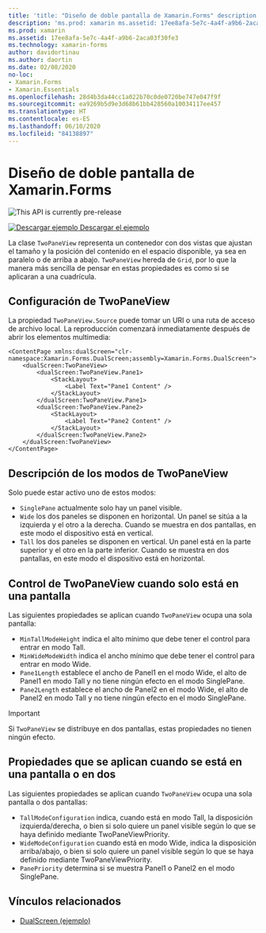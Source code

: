 ```yaml
---
title: 'title: "Diseño de doble pantalla de Xamarin.Forms" description: "En esta guía se explica cómo usar TwoPaneView de Xamarin.Forms para optimizar la experiencia de la aplicación para dispositivos de doble pantalla como Surface Duo y Surface Neo."'
description: 'ms.prod: xamarin ms.assetid: 17ee8afa-5e7c-4a4f-a9b6-2aca03f30fe3 ms.technology: xamarin-forms author: davidortinau ms.author: daortin ms.date: 02/08/2020 no-loc: [Xamarin.Forms, Xamarin.Essentials]'
ms.prod: xamarin
ms.assetid: 17ee8afa-5e7c-4a4f-a9b6-2aca03f30fe3
ms.technology: xamarin-forms
author: davidortinau
ms.author: daortin
ms.date: 02/08/2020
no-loc:
- Xamarin.Forms
- Xamarin.Essentials
ms.openlocfilehash: 28d4b3da44cc1a022b70c0de0720be747e047f9f
ms.sourcegitcommit: ea9269b5d9e3d68b61bb428560a10034117ee457
ms.translationtype: HT
ms.contentlocale: es-ES
ms.lasthandoff: 06/10/2020
ms.locfileid: "84138897"
---
```

# <a name="xamarinforms-dual-screen-layout"></a>Diseño de doble pantalla de Xamarin.Forms

![](~/media/shared/preview.png "This API is currently pre-release")

[![Descargar ejemplo](~/media/shared/download.png) Descargar el ejemplo](https://docs.microsoft.com/samples/xamarin/xamarin-forms-samples/userinterface-dualscreendemos/)

La clase `TwoPaneView` representa un contenedor con dos vistas que ajustan el tamaño y la posición del contenido en el espacio disponible, ya sea en paralelo o de arriba a abajo. `TwoPaneView` hereda de `Grid`, por lo que la manera más sencilla de pensar en estas propiedades es como si se aplicaran a una cuadrícula.

## <a name="set-up-twopaneview"></a>Configuración de TwoPaneView

La propiedad `TwoPaneView.Source` puede tomar un URI o una ruta de acceso de archivo local. La reproducción comenzará inmediatamente después de abrir los elementos multimedia:

```xaml
<ContentPage xmlns:dualScreen="clr-namespace:Xamarin.Forms.DualScreen;assembly=Xamarin.Forms.DualScreen">
    <dualScreen:TwoPaneView>
        <dualScreen:TwoPaneView.Pane1>
            <StackLayout>
                <Label Text="Pane1 Content" />
            </StackLayout>
        </dualScreen:TwoPaneView.Pane1>
        <dualScreen:TwoPaneView.Pane2>
            <StackLayout>
                <Label Text="Pane2 Content" />
            </StackLayout>
        </dualScreen:TwoPaneView.Pane2>
    </dualScreen:TwoPaneView>
</ContentPage>
```

## <a name="understand-twopaneview-modes"></a>Descripción de los modos de TwoPaneView

Solo puede estar activo uno de estos modos:

- `SinglePane` actualmente solo hay un panel visible.
- `Wide` los dos paneles se disponen en horizontal. Un panel se sitúa a la izquierda y el otro a la derecha. Cuando se muestra en dos pantallas, en este modo el dispositivo está en vertical.
- `Tall` los dos paneles se disponen en vertical. Un panel está en la parte superior y el otro en la parte inferior. Cuando se muestra en dos pantallas, en este modo el dispositivo está en horizontal.

## <a name="control-twopaneview-when-its-only-on-one-screen"></a>Control de TwoPaneView cuando solo está en una pantalla

Las siguientes propiedades se aplican cuando `TwoPaneView` ocupa una sola pantalla:

- `MinTallModeHeight` indica el alto mínimo que debe tener el control para entrar en modo Tall.
- `MinWideModeWidth` indica el ancho mínimo que debe tener el control para entrar en modo Wide.
- `Pane1Length` establece el ancho de Panel1 en el modo Wide, el alto de Panel1 en modo Tall y no tiene ningún efecto en el modo SinglePane.
- `Pane2Length` establece el ancho de Panel2 en el modo Wide, el alto de Panel2 en modo Tall y no tiene ningún efecto en el modo SinglePane.

> [!IMPORTANT]
> Si `TwoPaneView` se distribuye en dos pantallas, estas propiedades no tienen ningún efecto.

## <a name="properties-that-apply-when-on-one-screen-or-two"></a>Propiedades que se aplican cuando se está en una pantalla o en dos

Las siguientes propiedades se aplican cuando `TwoPaneView` ocupa una sola pantalla o dos pantallas:

- `TallModeConfiguration` indica, cuando está en modo Tall, la disposición izquierda/derecha, o bien si solo quiere un panel visible según lo que se haya definido mediante TwoPaneViewPriority.
- `WideModeConfiguration` cuando está en modo Wide, indica la disposición arriba/abajo, o bien si solo quiere un panel visible según lo que se haya definido mediante TwoPaneViewPriority.
- `PanePriority` determina si se muestra Panel1 o Panel2 en el modo SinglePane.

## <a name="related-links"></a>Vínculos relacionados

- [DualScreen (ejemplo)](https://docs.microsoft.com/samples/xamarin/xamarin-forms-samples/userinterface-dualscreendemos/)
